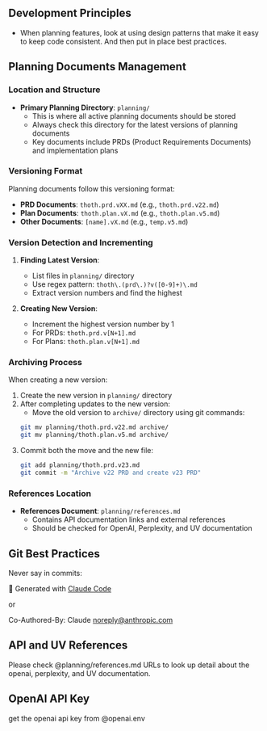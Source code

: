 ## Development Principles
- When planning features, look at using design patterns that make it easy to keep code consistent. And then put in place best practices.

## Planning Documents Management

### Location and Structure
- **Primary Planning Directory**: `planning/`
  - This is where all active planning documents should be stored
  - Always check this directory for the latest versions of planning documents
  - Key documents include PRDs (Product Requirements Documents) and implementation plans

### Versioning Format
Planning documents follow this versioning format:
- **PRD Documents**: `thoth.prd.vXX.md` (e.g., `thoth.prd.v22.md`)
- **Plan Documents**: `thoth.plan.vX.md` (e.g., `thoth.plan.v5.md`)
- **Other Documents**: `[name].vX.md` (e.g., `temp.v5.md`)

### Version Detection and Incrementing
1. **Finding Latest Version**: 
   - List files in `planning/` directory
   - Use regex pattern: `thoth\.(prd\.)?v([0-9]+)\.md`
   - Extract version numbers and find the highest
   
2. **Creating New Version**:
   - Increment the highest version number by 1
   - For PRDs: `thoth.prd.v[N+1].md`
   - For Plans: `thoth.plan.v[N+1].md`

### Archiving Process
When creating a new version:
1. Create the new version in `planning/` directory
2. After completing updates to the new version:
   - Move the old version to `archive/` directory using git commands:
   ```bash
   git mv planning/thoth.prd.v22.md archive/
   git mv planning/thoth.plan.v5.md archive/
   ```
3. Commit both the move and the new file:
   ```bash
   git add planning/thoth.prd.v23.md
   git commit -m "Archive v22 PRD and create v23 PRD"
   ```

### References Location
- **References Document**: `planning/references.md`
  - Contains API documentation links and external references
  - Should be checked for OpenAI, Perplexity, and UV documentation

## Git Best Practices

Never say in commits:

 🤖 Generated with [Claude Code](https://claude.ai/code)          

 or 

   Co-Authored-By: Claude <noreply@anthropic.com>

## API and UV References
Please check @planning/references.md URLs to look up detail about the openai, perplexity, and UV documentation.

## OpenAI API Key
get the openai api key from @openai.env